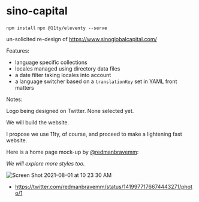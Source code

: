 # sino-capital

`npm install`
`npx @11ty/eleventy --serve`

un-solicited re-design of https://www.sinoglobalcapital.com/

Features:

- language specific collections
- locales managed using directory data files
- a date filter taking locales into account
- a language switcher based on a `translationKey` set in YAML front matters



Notes:

Logo being designed on Twitter. None selected yet. 

We will build the website.

I propose we use 11ty, of course, and proceed to make a lightening fast website.


Here is a home page mock-up by [@redmanbravemm](https://twitter.com/redmanbravemm):

*We will explore more styles too.*


![Screen Shot 2021-08-01 at 10 23 30 AM](https://user-images.githubusercontent.com/71414784/127779927-b486247e-e1c3-4eee-8414-d2760f638535.png)
- https://twitter.com/redmanbravemm/status/1419977176674443271/photo/1
